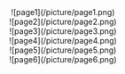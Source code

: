 <div align=center> ![page1](/picture/page1.png)
<div align=center> ![page2](/picture/page2.png)
<div align=center> ![page3](/picture/page3.png)
<div align=center> ![page4](/picture/page4.png)
<div align=center> ![page5](/picture/page5.png)
<div align=center> ![page6](/picture/page6.png)

